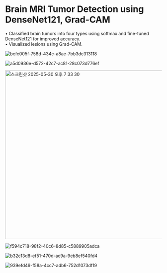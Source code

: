# Brain MRI Tumor Detection using DenseNet121, Grad-CAM

• Classified brain tumors into four types using softmax and fine-tuned DenseNet121 for improved
accuracy. <br>
• Visualized lesions using Grad-CAM.


![bcfc005f-758d-434c-a8ae-7bb3dc313118](https://github.com/user-attachments/assets/beee47fd-7ef7-47a5-9872-9293b3948b8b)

![a5d0936e-d572-42c7-ac81-28c073d776ef](https://github.com/user-attachments/assets/ee1de844-efed-4e68-9882-962d2d5191c6)

<img width="543" alt="스크린샷 2025-05-30 오후 7 33 30" src="https://github.com/user-attachments/assets/36ca750c-313b-4d9f-a13a-fc3fc7e371ad" />

![f594c718-98f2-40c6-8d85-c5889905adca](https://github.com/user-attachments/assets/8566d14a-364c-496c-b458-6e4870c3faf8)

![b32c13d8-ef51-470d-ac9a-9eb8ef540fd4](https://github.com/user-attachments/assets/96e1cc41-5108-4c79-a937-dec0c1841b6e)

![939efd49-f58a-4cc7-adb6-752d1073df19](https://github.com/user-attachments/assets/72ac1e81-28a3-430d-8f32-ccc1a2165397)
